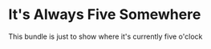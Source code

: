 It's Always Five Somewhere
===========================

This bundle is just to show where it's currently five o'clock

